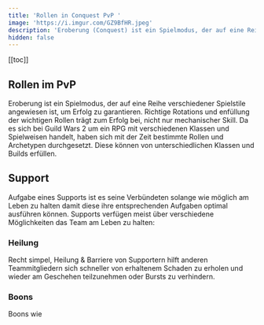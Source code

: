 ```yaml
---
title: 'Rollen in Conquest PvP '
image: 'https://i.imgur.com/GZ9BfHR.jpeg'
description: 'Eroberung (Conquest) ist ein Spielmodus, der auf eine Reihe von verschiedenen Spielstilen angewiesen ist, um Erfolg zu garantieren. Hier ein kleiner Überblick über die Rollen und ihre Spielweise.'
hidden: false
---
```


[[toc]]

## Rollen im PvP

Eroberung ist ein Spielmodus, der auf eine Reihe verschiedener Spielstile angewiesen ist, um Erfolg zu garantieren. Richtige Rotations und enfüllung der wichtigen Rollen trägt zum Erfolg bei, nicht nur mechanischer Skill. Da es sich bei Guild Wars 2 um ein RPG mit verschiedenen Klassen und Spielweisen handelt, haben sich mit der Zeit bestimmte Rollen und Archetypen durchgesetzt. Diese können von unterschiedlichen Klassen und Builds erfüllen. 

## Support

Aufgabe eines Supports ist es seine Verbündeten solange wie möglich am Leben zu halten damit diese ihre entsprechenden Aufgaben optimal ausführen können. Supports verfügen meist über verschiedene Möglichkeiten das Team am Leben zu halten:

### Heilung
Recht simpel, Heilung & Barriere von Supportern hilft anderen Teammitgliedern sich schneller von erhaltenem Schaden zu erholen und wieder am Geschehen teilzunehmen oder Bursts zu verhindern.

### Boons
Boons wie <tooltip text="Schutz" title="Eingehender Schaden wird um 33% reduziert." class="boon protection">